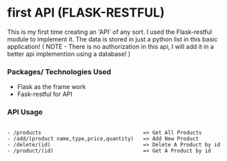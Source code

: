 # first API (FLASK-RESTFUL)

This is my first time creating an 'API' of any sort. I used the Flask-restful module to implement it.
The data is stored in just a python list in this basic application! 
( NOTE - There is no authorization in this api, I will add it in a better api implemention using a database! )

### Packages/ Technologies Used
 - Flask as the frame work
 - Fask-restful for API
 
 ### API Usage
 ```
 
- /products                                 => Get All Products
- /add/(product name,type,price,quantity)   => Add New Product
- /delete/(id)                              => Delete A Product by id
- /product/(id)                             => Get A Product by id

```
